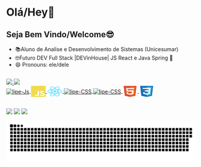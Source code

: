  ## <h1>Olá/Hey👋</h1>
   
   <h2>Seja Bem Vindo/Welcome😎</h2>
   
 - 📚Aluno de Analise e Desenvolvimento de Sistemas (Unicesumar)
 - 🤓Futuro DEV Full Stack |DEVinHouse| JS React e Java Spring 🚀
 - 😄 Pronouns: ele/dele
  ##
 <div>
  <a href="https://github.com/LipePeglow/">
  <img height="180em" src="https://github-readme-stats.vercel.app/api?username=LipePeglow&show_icons=true&theme=dracula&include_all_commits=true&count_private=true"/>
  <img height="180em" src="https://github-readme-stats.vercel.app/api/top-langs/?username=LipePeglow&layout=compact&langs_count=7&theme=dracula"/>
</div>
 
 <img align="center" alt="lipe-Js" height="80" width="80" src="https://cdn.jsdelivr.net/gh/devicons/devicon/icons/kotlin/kotlin-original-wordmark.svg" >
 <img align="center" alt="lipe-Js" height="30" width="40" src="https://raw.githubusercontent.com/devicons/devicon/master/icons/javascript/javascript-plain.svg">
 <img align="center" alt="lipe-React" height="30" width="40" src="https://raw.githubusercontent.com/devicons/devicon/master/icons/react/react-original.svg">
 <img align="center" alt="lipe-CSS" height="40" width="45" src="https://cdn.jsdelivr.net/gh/devicons/devicon/icons/java/java-original-wordmark.svg">
 <img align="center" alt="lipe-CSS" height="40" width="45" src="https://cdn.jsdelivr.net/gh/devicons/devicon/icons/spring/spring-original-wordmark.svg">
 <img align="center" alt="lipe-HTML" height="30" width="40" src="https://raw.githubusercontent.com/devicons/devicon/master/icons/html5/html5-original.svg">
 <img align="center" alt="lipe-CSS" height="30" width="40" src="https://raw.githubusercontent.com/devicons/devicon/master/icons/css3/css3-original.svg">
 
 ##
  
<div> 
  <a href="https://www.linkedin.com/in/felipe-peglow-moraes" target="_blank"><img src="https://img.shields.io/badge/-LinkedIn-%230077B5?style=for-the-     badge&logo=linkedin&logoColor=white" target="_blank" width="105"></a> 
 <a href="https://www.instagram.com/lipe_peglow/" target="_blank"><img src="https://img.shields.io/badge/-Instagram-%23E4405F?style=for-the-badge&logo=instagram&logoColor=white"  target="_blank"></a> 	
 <a href = "mailto:peglow48@gmail.com"><img src="https://img.shields.io/badge/-Gmail-%23333?style=for-the-badge&logo=gmail&logoColor=white" target="_blank"></a>

 ![Snake animation](https://github.com/LipePeglow/LipePeglow/blob/output/github-contribution-grid-snake.svg)
  
 </div>
   
